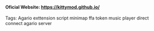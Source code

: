 #### Oficial Website: https://kittymod.github.io/   


Tags: Agario exttension script minimap ffa token music player direct connect agario server
